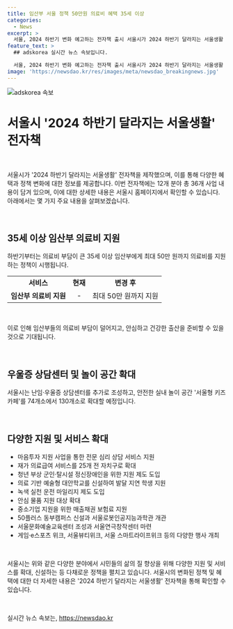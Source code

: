 ```yaml
---
title: 임산부 서울 정책 50만원 의료비 혜택 35세 이상
categories:
  - News
excerpt: >
  서울, 2024 하반기 변화 예고하는 전자책 출시 서울시가 2024 하반기 달라지는 서울생활 전자책을 제작했다. 35세 이상 임산부 의료비 최대 50만원 지원, 놀이공간 서울형 키즈카페 130개소로 확대, 우울증 상담센터 추가 조성 등이 주요 내용. 또한 의료급여 수급자를 위한 재가 의료급여 서비스를 확대하고, 청년 부상 제대 군인과 탈시설 정신장애인을 위한 지원을 강화한다. 이밖에 친환경 운전 마일리지, 안전 취약계층을 위한 안심 물품 지원 등의 다양한 정책들이 포함돼 있다. 서울시는 또한 예술·문화 활동을 증진하기 위해 다양한 행사들을 개최할 예정이다. (단어 수: 108)
feature_text: >
  ## adskorea 실시간 뉴스 속보입니다.

  서울, 2024 하반기 변화 예고하는 전자책 출시 서울시가 2024 하반기 달라지는 서울생활 전자책을 제작했다. 35세 이상 임산부 의료비 최대 50만원 지원, 놀이공간 서울형 키즈카페 130개소로 확대, 우울증 상담센터 추가 조성 등이 주요 내용. 또한 의료급여 수급자를 위한 재가 의료급여 서비스를 확대하고, 청년 부상 제대 군인과 탈시설 정신장애인을 위한 지원을 강화한다. 이밖에 친환경 운전 마일리지, 안전 취약계층을 위한 안심 물품 지원 등의 다양한 정책들이 포함돼 있다. 서울시는 또한 예술·문화 활동을 증진하기 위해 다양한 행사들을 개최할 예정이다. (단어 수: 108)
image: 'https://newsdao.kr/res/images/meta/newsdao_breakingnews.jpg'
---
```


<p><img src="https://newsdao.kr/res/images/meta/newsdao_breakingnews.jpg" alt="adskorea 속보" /></p>

<h1>서울시 '2024 하반기 달라지는 서울생활' 전자책</h1>

<p data-ke-size="size16">&nbsp;</p>

<p>서울시가 '2024 하반기 달라지는 서울생활' 전자책을 제작했으며, 이를 통해 다양한 혜택과 정책 변화에 대한 정보를 제공합니다. 이번 전자책에는 12개 분야 총 36개 사업 내용이 담겨 있으며, 이에 대한 상세한 내용은 서울시 홈페이지에서 확인할 수 있습니다. 아래에서는 몇 가지 주요 내용을 살펴보겠습니다.</p>

<p data-ke-size="size16">&nbsp;</p>

<h2 data-ke-size="size26">35세 이상 임산부 의료비 지원</h2>

<p data-ke-size="size16">하반기부터는 의료비 부담이 큰 35세 이상 임산부에게 최대 50만 원까지 의료비를 지원하는 정책이 시행됩니다.</p>

<table>
    <tbody>
        <tr>
            <td style="text-align: center; height: 17px;"><b>서비스</b></td>
            <td style="text-align: center; height: 17px;"><b>현재</b></td>
            <td style="text-align: center; height: 17px;"><b>변경 후</b></td>
        </tr>
        <tr>
            <td style="text-align: center; height: 17px;"><b>임산부 의료비 지원</b></td>
            <td style="text-align: center; height: 17px;">-</td>
            <td style="text-align: center; height: 17px;">최대 50만 원까지 지원</td>
        </tr>
    </tbody>
</table>

<p data-ke-size="size16">&nbsp;</p>

<p>이로 인해 임산부들의 의료비 부담이 덜어지고, 안심하고 건강한 출산을 준비할 수 있을 것으로 기대됩니다.</p>

<p data-ke-size="size16">&nbsp;</p>

<h2 data-ke-size="size26">우울증 상담센터 및 놀이 공간 확대</h2>

<p data-ke-size="size16">서울시는 난임·우울증 상담센터를 추가로 조성하고, 안전한 실내 놀이 공간 '서울형 키즈카페'를 74개소에서 130개소로 확대할 예정입니다.</p>

<p data-ke-size="size16">&nbsp;</p>

<h2 data-ke-size="size26">다양한 지원 및 서비스 확대</h2>

<ul>
    <li>마음투자 지원 사업을 통한 전문 심리 상담 서비스 지원</li>
    <li>재가 의료급여 서비스를 25개 전 자치구로 확대</li>
    <li>청년 부상 군인·탈시설 정신장애인을 위한 지원 제도 도입</li>
    <li>의료 기반 예술형 대안학교를 신설하여 발달 지연 학생 지원</li>
    <li>녹색 실천 운전 마일리지 제도 도입</li>
    <li>안심 물품 지원 대상 확대</li>
    <li>중소기업 지원을 위한 매출채권 보험료 지원</li>
    <li>50플러스 동부캠퍼스 신설과 서울로봇인공지능과학관 개관</li>
    <li>서울문화예술교육센터 조성과 서울연극창작센터 마련</li>
    <li>게임·e스포츠 위크, 서울뷰티위크, 서울 스마트라이프위크 등의 다양한 행사 개최</li>
</ul>

<p data-ke-size="size16">&nbsp;</p>

<p>서울시는 위와 같은 다양한 분야에서 시민들의 삶의 질 향상을 위해 다양한 지원 및 서비스를 확대, 신설하는 등 다채로운 정책을 펼치고 있습니다. 서울시의 변화된 정책 및 혜택에 대한 더 자세한 내용은 '2024 하반기 달라지는 서울생활' 전자책을 통해 확인할 수 있습니다.</p>

<p data-ke-size="size16">&nbsp;</p>
실시간 뉴스 속보는, <a href="https://newsdao.kr" rel="dofollow">https://newsdao.kr</a>


